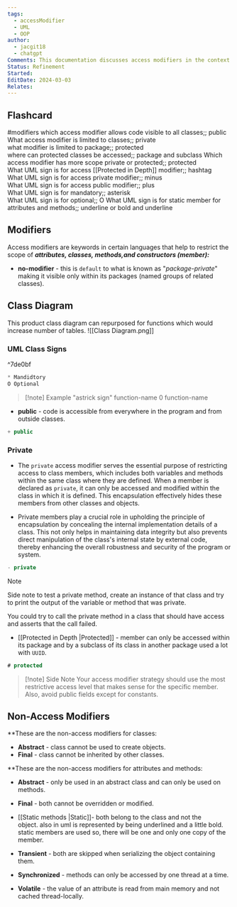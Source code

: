 ```yaml
---
tags:
  - accessModifier
  - UML
  - OOP
author:
  - jacgit18
  - chatgpt
Comments: This documentation discusses access modifiers in the context of UML and object oriented classes.
Status: Refinement
Started: 
EditDate: 2024-03-03
Relates:
---
```

## Flashcard
#modifiers
which access modifier allows code visible to all classes;; public  
What access modifier is limited to classes;; private  
what modifier is limited to package;; protected  
where can protected classes be accessed;; package and subclass
Which access modifier has more scope private or protected;; protected  
What UML sign is for access [[Protected in Depth]] modifier;; hashtag  
What UML sign is for access private modifier;; minus  
What UML sign is for access public modifier;; plus  
What UML sign is for mandatory;; asterisk  
What UML sign is for optional;; O
What UML sign is for static member for attributes and methods;; underline or bold and underline

## Modifiers 
 Access modifiers are keywords in certain languages that help to restrict the scope of ***attributes, classes, methods,and constructors (member):***

- **no-modifier** - this is `default` to what is known as "*package-private*" making it visible only within its packages (named groups of related classes). 


## Class Diagram 
This product class diagram can repurposed for functions which would increase number of tables.
![[Class Diagram.png]]
### UML Class Signs

^7de0bf

 ```java
 * Mandidtory  
 O Optional
```
>[!note] Example 
> "astrick sign" function-name
> 0 function-name

-  **public** - code is accessible from everywhere in the program and from outside classes. 
```java
+ public
```

### Private
- The `private` access modifier serves the essential purpose of restricting access to class members, which includes both variables and methods within the same class where they are defined. When a member is declared as `private`, it can only be accessed and modified within the class in which it is defined. This encapsulation effectively hides these members from other classes and objects. 

- Private members play a crucial role in upholding the principle of encapsulation by concealing the internal implementation details of a class. This not only helps in maintaining data integrity but also prevents direct manipulation of the class's internal state by external code, thereby enhancing the overall robustness and security of the program or system.
```java
- private
```

>[!note] 
>Side note to test a private method, create an instance of that class and try to print the output of the variable or method that was private.
>
> You could try to call the private method in a class that should have access and asserts that the call failed.


- [[Protected in Depth |Protected]] - member can only be accessed within its package and by a subclass of its class in another package used a lot with `UUID`.
```java
# protected
```

>[!note] Side Note
>Your access modifier strategy should use the most restrictive access level that makes sense for the specific member.  Also, avoid public fields except for constants.


## Non-Access Modifiers 

**These are the non-access modifiers for classes: 

- **Abstract** - class cannot be used to create objects. 
- **Final** - class cannot be inherited by other classes. 

**These are the non-access modifiers for attributes and methods: 

- **Abstract** - only be used in an abstract class and can only be used on methods. 

- **Final** - both cannot be overridden or modified. 
  
- [[Static methods |Static]]- both belong to the class and not the object. also in uml is represented by being underlined and a little bold. static members are used so, there will be one and only one copy of the member.
 
- **Transient** - both are skipped when serializing the object containing them. 
 
- **Synchronized** - methods can only be accessed by one thread at a time. 

- **Volatile** - the value of an attribute is read from main memory and not cached thread-locally.
